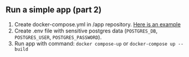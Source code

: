 ## Run a simple app (part 2)

1. Create docker-compose.yml in /app repository. [Here is an example](https://github.com/exzvor/freedevopsworkspace/blob/main/app/docker-compose.yml)
2. Create .env file with sensitive postgres data (`POSTGRES_DB`, `POSTGRES_USER`, `POSTGRES_PASSWORD`).
3. Run app with command: `docker compose-up` or `docker-compose up --build`
